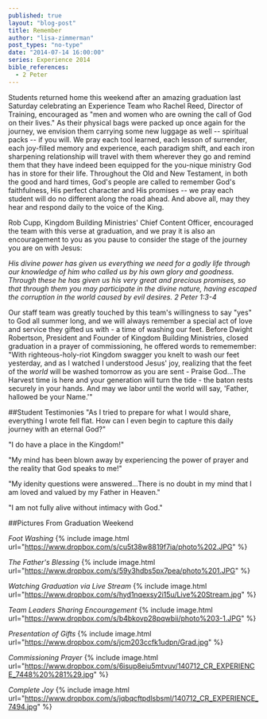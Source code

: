 ```yaml
---
published: true
layout: "blog-post"
title: Remember
author: "lisa-zimmerman"
post_types: "no-type"
date: "2014-07-14 16:00:00"
series: Experience 2014
bible_references: 
  - 2 Peter
---
```


Students returned home this weekend after an amazing graduation last Saturday celebrating an Experience Team who Rachel Reed, Director of Training, encouraged as "men and women who are owning the call of God on their lives."  As their physical bags were packed up once again for the journey, we envision them carrying some new luggage as well -- spiritual packs -- if you will.  We pray each tool learned, each lesson of surrender, each joy-filled memory and experience, each paradigm shift, and each iron sharpening relationship will travel with them wherever they go and remind them that they have indeed been equipped for the you-nique ministry God has in store for their life.  Throughout the Old and New Testament, in both the good and hard times, God's people are called to remember God's faithfulness, His perfect character and His promises -- we pray each student will do no different along the road ahead.  And above all, may they hear and respond daily to the voice of the King.

Rob Cupp, Kingdom Building Ministries' Chief Content Officer, encouraged the team with this verse at graduation, and we pray it is also an encouragement to you as you pause to consider the stage of the journey you are on with Jesus:

*His divine power has given us everything we need for a godly life through our knowledge of him who called us by his own glory and goodness. Through these he has given us his very great and precious promises, so that through them you may participate in the divine nature, having escaped the corruption in the world caused by evil desires. 2 Peter 1:3-4*

Our staff team was greatly touched by this team's willingness to say "yes" to God all summer long, and we will always remember a special act of love and service they gifted us with - a time of washing our feet.  Before Dwight Robertson, President and Founder of Kingdom Building Ministries, closed graduation in a prayer of commissioning, he offered words to rememember: "With righteous-holy-riot Kingdom swagger you knelt to wash our feet yesterday, and as I watched I understood Jesus' joy, realizing that the feet of the *world* will be washed tomorrow as you are sent - Praise God...The Harvest time is here and your generation will turn the tide - the baton rests securely in your hands.  And may we labor until the world will say, 'Father, hallowed be your Name.'"

##Student Testimonies
"As I tried to prepare for what I would share, everything I wrote fell flat.  How can I even begin to capture this daily journey with an eternal God?"

"I do have a place in the Kingdom!" 

"My mind has been blown away by experiencing the power of prayer and the reality that God speaks to me!"

"My idenity questions were answered...There is no doubt in my mind that I am loved and valued by my Father in Heaven."

"I am not fully alive without intimacy with God."

##Pictures From Graduation Weekend

*Foot Washing*
{% include image.html url="https://www.dropbox.com/s/cu5t38w8819f7ia/photo%202.JPG" %}

*The Father's Blessing*
{% include image.html url="https://www.dropbox.com/s/59y3hdbs5px7pea/photo%201.JPG" %}

*Watching Graduation via Live Stream*
{% include image.html url="https://www.dropbox.com/s/hyd1nqexsy2i15u/Live%20Stream.jpg" %}

*Team Leaders Sharing Encouragement*
{% include image.html url="https://www.dropbox.com/s/b4bkovp28pqwbii/photo%203-1.JPG" %}

*Presentation of Gifts*
{% include image.html url="https://www.dropbox.com/s/jcm203ccfk1udpn/Grad.jpg" %}

*Commissioning Prayer*
{% include image.html url="https://www.dropbox.com/s/6isup8eiu5mtvuv/140712_CR_EXPERIENCE_7448%20%281%29.jpg" %}

*Complete Joy*
{% include image.html url="https://www.dropbox.com/s/jqbqcftpdlsbsml/140712_CR_EXPERIENCE_7494.jpg" %}